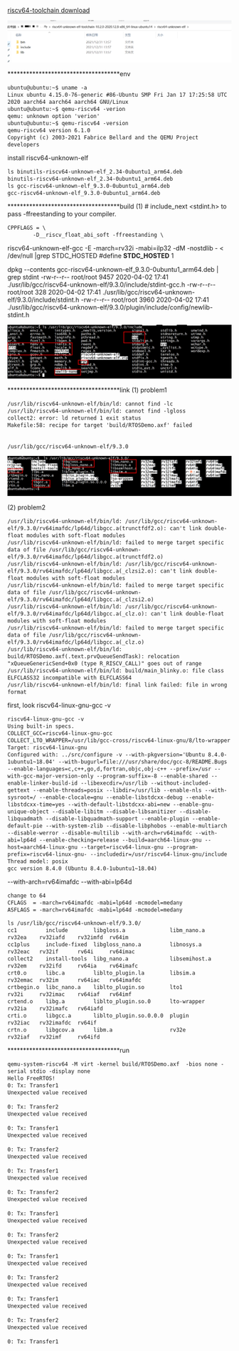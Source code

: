 [riscv64-toolchain download](https://github.com/sifive/freedom-tools/releases)

![all develop tools](https://github.com/magnate3/riscv64-freertos/blob/main/pic/all.png)

************************************env
```
ubuntu@ubuntu:~$ uname -a
Linux ubuntu 4.15.0-76-generic #86-Ubuntu SMP Fri Jan 17 17:25:58 UTC 2020 aarch64 aarch64 aarch64 GNU/Linux 
ubuntu@ubuntu:~$ qemu-riscv64 -verion
qemu: unknown option 'verion'
ubuntu@ubuntu:~$ qemu-riscv64 -version
qemu-riscv64 version 6.1.0
Copyright (c) 2003-2021 Fabrice Bellard and the QEMU Project developers
```
install riscv64-unknown-elf
```
ls binutils-riscv64-unknown-elf_2.34-0ubuntu1_arm64.deb 
binutils-riscv64-unknown-elf_2.34-0ubuntu1_arm64.deb
ls gcc-riscv64-unknown-elf_9.3.0-0ubuntu1_arm64.deb 
gcc-riscv64-unknown-elf_9.3.0-0ubuntu1_arm64.deb
```

************************************build
(1)  # include_next <stdint.h>
to pass -ffreestanding to your compiler. 
```
CPPFLAGS = \
        -D__riscv_float_abi_soft -ffreestanding \
```



riscv64-unknown-elf-gcc -E   -march=rv32i      -mabi=ilp32 -dM -nostdlib - < /dev/null |grep STDC_HOSTED
#define __STDC_HOSTED__ 1

dpkg --contents gcc-riscv64-unknown-elf_9.3.0-0ubuntu1_arm64.deb  | grep stdint
-rw-r--r-- root/root      9457 2020-04-02 17:41 ./usr/lib/gcc/riscv64-unknown-elf/9.3.0/include/stdint-gcc.h
-rw-r--r-- root/root       328 2020-04-02 17:41 ./usr/lib/gcc/riscv64-unknown-elf/9.3.0/include/stdint.h
-rw-r--r-- root/root      3960 2020-04-02 17:41 ./usr/lib/gcc/riscv64-unknown-elf/9.3.0/plugin/include/config/newlib-stdint.h


![add header](https://github.com/magnate3/riscv64-freertos/blob/main/pic/inc.png)

************************************link
(1) problem1
```
/usr/lib/riscv64-unknown-elf/bin/ld: cannot find -lc
/usr/lib/riscv64-unknown-elf/bin/ld: cannot find -lgloss
collect2: error: ld returned 1 exit status
Makefile:58: recipe for target 'build/RTOSDemo.axf' failed


/usr/lib/gcc/riscv64-unknown-elf/9.3.0
```
![add link package](https://github.com/magnate3/riscv64-freertos/blob/main/pic/so.png)

(2) problem2
```
/usr/lib/riscv64-unknown-elf/bin/ld: /usr/lib/gcc/riscv64-unknown-elf/9.3.0/rv64imafdc/lp64d/libgcc.a(trunctfdf2.o): can't link double-float modules with soft-float modules
/usr/lib/riscv64-unknown-elf/bin/ld: failed to merge target specific data of file /usr/lib/gcc/riscv64-unknown-elf/9.3.0/rv64imafdc/lp64d/libgcc.a(trunctfdf2.o)
/usr/lib/riscv64-unknown-elf/bin/ld: /usr/lib/gcc/riscv64-unknown-elf/9.3.0/rv64imafdc/lp64d/libgcc.a(_clzsi2.o): can't link double-float modules with soft-float modules
/usr/lib/riscv64-unknown-elf/bin/ld: failed to merge target specific data of file /usr/lib/gcc/riscv64-unknown-elf/9.3.0/rv64imafdc/lp64d/libgcc.a(_clzsi2.o)
/usr/lib/riscv64-unknown-elf/bin/ld: /usr/lib/gcc/riscv64-unknown-elf/9.3.0/rv64imafdc/lp64d/libgcc.a(_clz.o): can't link double-float modules with soft-float modules
/usr/lib/riscv64-unknown-elf/bin/ld: failed to merge target specific data of file /usr/lib/gcc/riscv64-unknown-elf/9.3.0/rv64imafdc/lp64d/libgcc.a(_clz.o)
/usr/lib/riscv64-unknown-elf/bin/ld: build/RTOSDemo.axf(.text.prvQueueSendTask): relocation "xQueueGenericSend+0x0 (type R_RISCV_CALL)" goes out of range
/usr/lib/riscv64-unknown-elf/bin/ld: build/main_blinky.o: file class ELFCLASS32 incompatible with ELFCLASS64
/usr/lib/riscv64-unknown-elf/bin/ld: final link failed: file in wrong format
```

first, look riscv64-linux-gnu-gcc -v
```
riscv64-linux-gnu-gcc -v
Using built-in specs.
COLLECT_GCC=riscv64-linux-gnu-gcc
COLLECT_LTO_WRAPPER=/usr/lib/gcc-cross/riscv64-linux-gnu/8/lto-wrapper
Target: riscv64-linux-gnu
Configured with: ../src/configure -v --with-pkgversion='Ubuntu 8.4.0-1ubuntu1~18.04' --with-bugurl=file:///usr/share/doc/gcc-8/README.Bugs --enable-languages=c,c++,go,d,fortran,objc,obj-c++ --prefix=/usr --with-gcc-major-version-only --program-suffix=-8 --enable-shared --enable-linker-build-id --libexecdir=/usr/lib --without-included-gettext --enable-threads=posix --libdir=/usr/lib --enable-nls --with-sysroot=/ --enable-clocale=gnu --enable-libstdcxx-debug --enable-libstdcxx-time=yes --with-default-libstdcxx-abi=new --enable-gnu-unique-object --disable-libitm --disable-libsanitizer --disable-libquadmath --disable-libquadmath-support --enable-plugin --enable-default-pie --with-system-zlib --disable-libphobos --enable-multiarch --disable-werror --disable-multilib --with-arch=rv64imafdc --with-abi=lp64d --enable-checking=release --build=aarch64-linux-gnu --host=aarch64-linux-gnu --target=riscv64-linux-gnu --program-prefix=riscv64-linux-gnu- --includedir=/usr/riscv64-linux-gnu/include
Thread model: posix
gcc version 8.4.0 (Ubuntu 8.4.0-1ubuntu1~18.04) 
```
--with-arch=rv64imafdc --with-abi=lp64d
```
change to 64
CFLAGS  = -march=rv64imafdc -mabi=lp64d -mcmodel=medany
ASFLAGS = -march=rv64imafdc -mabi=lp64d -mcmodel=medany
```



```
ls /usr/lib/gcc/riscv64-unknown-elf/9.3.0/
cc1         include        libgloss.a              libm_nano.a    rv32ea    rv32iafd    rv32imfd  rv64im
cc1plus     include-fixed  libgloss_nano.a         libnosys.a     rv32eac   rv32if      rv64i     rv64imac
collect2    install-tools  libg_nano.a             libsemihost.a  rv32em    rv32ifd     rv64ia    rv64imafc
crt0.o      libc.a         liblto_plugin.la        libsim.a       rv32emac  rv32im      rv64iac   rv64imafdc
crtbegin.o  libc_nano.a    liblto_plugin.so        lto1           rv32i     rv32imac    rv64iaf   rv64imf
crtend.o    libg.a         liblto_plugin.so.0      lto-wrapper    rv32ia    rv32imafc   rv64iafd
crti.o      libgcc.a       liblto_plugin.so.0.0.0  plugin         rv32iac   rv32imafdc  rv64if
crtn.o      libgcov.a      libm.a                  rv32e          rv32iaf   rv32imf     rv64ifd
```

************************************run

```
qemu-system-riscv64 -M virt -kernel build/RTOSDemo.axf  -bios none -serial stdio -display none
Hello FreeRTOS!
0: Tx: Transfer1
Unexpected value received

0: Tx: Transfer2
Unexpected value received

0: Tx: Transfer1
Unexpected value received

0: Tx: Transfer2
Unexpected value received

0: Tx: Transfer1
Unexpected value received

0: Tx: Transfer2
Unexpected value received

0: Tx: Transfer1
Unexpected value received

0: Tx: Transfer2
Unexpected value received

0: Tx: Transfer1
Unexpected value received

0: Tx: Transfer2
Unexpected value received

0: Tx: Transfer1
Unexpected value received

0: Tx: Transfer2
Unexpected value received

0: Tx: Transfer1
```

